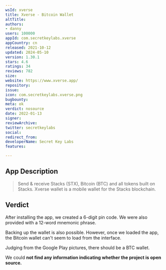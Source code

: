 ```yaml
---
wsId: xverse
title: Xverse - Bitcoin Wallet
altTitle: 
authors:
- danny
users: 100000
appId: com.secretkeylabs.xverse
appCountry: cn
released: 2021-10-12
updated: 2024-05-10
version: 1.30.1
stars: 4.6
ratings: 34
reviews: 782
size: 
website: https://www.xverse.app/
repository: 
issue: 
icon: com.secretkeylabs.xverse.png
bugbounty: 
meta: ok
verdict: nosource
date: 2022-01-13
signer: 
reviewArchive: 
twitter: secretkeylabs
social: 
redirect_from: 
developerName: Secret Key Labs
features: 

---
```


## App Description

> Send & receive Stacks (STX), Bitcoin (BTC) and all tokens built on Stacks. Xverse wallet is a mobile wallet for the Stacks blockchain.

## Verdict

After installing the app, we created a 6-digit pin code. We were also provided with a 12-word mnemonic phrase. 

Backing up the wallet is also possible. However, once we loaded the app, the Bitcoin wallet can't seem to load from the interface. 

Judging from the Google Play pictures, there should be a BTC wallet. 

We could **not find any information indicating whether the project is open source.** 


  